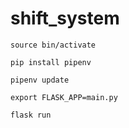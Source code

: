 # shift_system
    source bin/activate

    pip install pipenv

    pipenv update

    export FLASK_APP=main.py

    flask run
